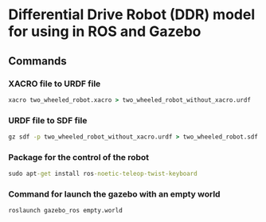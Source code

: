 # Differential Drive Robot (DDR) model for using in ROS and Gazebo
## Commands
### XACRO file to URDF file 
```cmd 
xacro two_wheeled_robot.xacro > two_wheeled_robot_without_xacro.urdf
```
### URDF file to SDF file 
```cmd
gz sdf -p two_wheeled_robot_without_xacro.urdf > two_wheeled_robot.sdf
```
### Package for the control of the robot
```cmd
sudo apt-get install ros-noetic-teleop-twist-keyboard
```
### Command for launch the gazebo with an empty world
```cmd
roslaunch gazebo_ros empty.world
```

